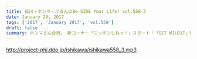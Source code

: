 ```yaml
---
title: 石川・ホンマ・ぶるんのBe-SIDE Your Life! vol.558-3
date: January 20, 2017
tags: ['2017', 'January 2017', 'vol.558']
draft: false
summary: ホンマさん合流。 新コーナー「ニッポンしねっ！」スタート！「GET WILD17」SAITO
---
```


http://project-phi.ddo.jp/ishikawa/ishikawa558_3.mp3